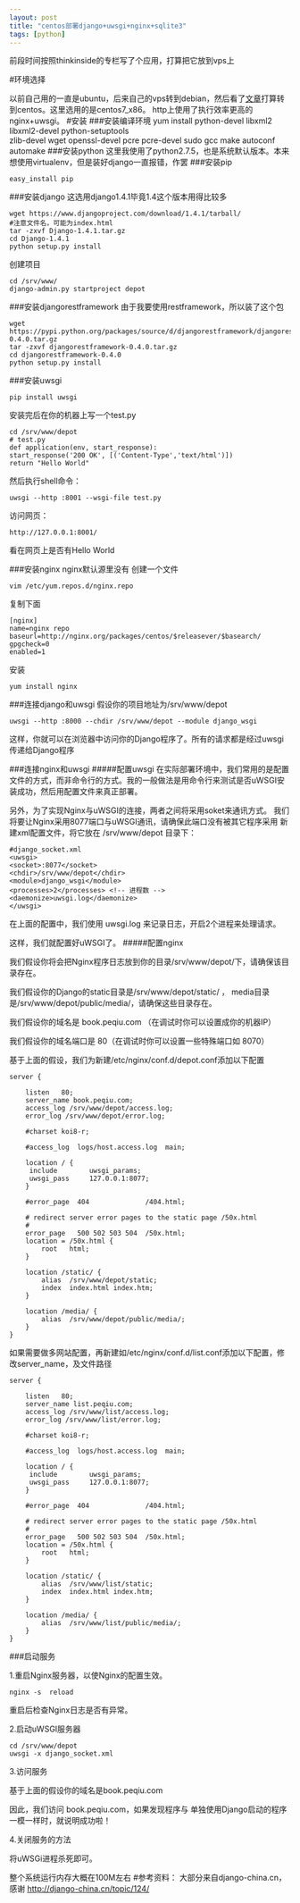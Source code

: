 ```yaml
---
layout: post
title: "centos部署django+uwsgi+nginx+sqlite3"
tags: [python]
---
```


前段时间按照thinkinside的专栏写了个应用，打算把它放到vps上

#环境选择

以前自己用的一直是ubuntu，后来自己的vps转到debian，然后看了[文章](http://www.zhihu.com/question/19599986)打算转到centos。这里选用的是centos7_x86。
http上使用了执行效率更高的nginx+uwsgi。
#安装
###安装编译环境
	yum install python-devel libxml2  libxml2-devel  python-setuptools  
	zlib-devel wget openssl-devel pcre pcre-devel sudo 
	gcc make autoconf automake
###安装python
这里我使用了python2.7.5，也是系统默认版本。本来想使用virtualenv，但是装好django一直报错，作罢
###安装pip
	
	easy_install pip
###安装django
这选用django1.4.1毕竟1.4这个版本用得比较多

	wget https://www.djangoproject.com/download/1.4.1/tarball/
	#注意文件名，可能为index.html
	tar -zxvf Django-1.4.1.tar.gz
	cd Django-1.4.1
	python setup.py install
创建项目

	cd /srv/www/
	django-admin.py startproject depot

###安装djangorestframework
由于我要使用restframework，所以装了这个包

	wget https://pypi.python.org/packages/source/d/djangorestframework/djangorestframework-0.4.0.tar.gz
	tar -zxvf djangorestframework-0.4.0.tar.gz
	cd djangorestframework-0.4.0
	python setup.py install
###安装uwsgi

	pip install uwsgi
安装完后在你的机器上写一个test.py

	cd /srv/www/depot
	# test.py
	def application(env, start_response):
    start_response('200 OK', [('Content-Type','text/html')])
    return "Hello World"

然后执行shell命令：
	
	uwsgi --http :8001 --wsgi-file test.py

访问网页：

	http://127.0.0.1:8001/
看在网页上是否有Hello World

###安装nginx
nginx默认源里没有
创建一个文件

	vim /etc/yum.repos.d/nginx.repo
复制下面
	
	[nginx]
	name=nginx repo
	baseurl=http://nginx.org/packages/centos/$releasever/$basearch/
	gpgcheck=0
	enabled=1
安装
	
	yum install nginx

###连接django和uwsgi
假设你的项目地址为/srv/www/depot


	uwsgi --http :8000 --chdir /srv/www/depot --module django_wsgi
这样，你就可以在浏览器中访问你的Django程序了。所有的请求都是经过uwsgi传递给Django程序

###连接nginx和uwsgi
#####配置uwsgi
在实际部署环境中，我们常用的是配置文件的方式，而非命令行的方式。我的一般做法是用命令行来测试是否uWSGI安装成功，然后用配置文件来真正部署。

另外，为了实现Nginx与uWSGI的连接，两者之间将采用soket来通讯方式。
我们将要让Nginx采用8077端口与uWSGI通讯，请确保此端口没有被其它程序采用
新建xml配置文件，将它放在 /srv/www/depot 目录下：
	
	#django_socket.xml
	<uwsgi>
    <socket>:8077</socket>
    <chdir>/srv/www/depot</chdir>
    <module>django_wsgi</module>
    <processes>2</processes> <!-- 进程数 --> 
    <daemonize>uwsgi.log</daemonize>
	</uwsgi>

在上面的配置中，我们使用 uwsgi.log 来记录日志，开启2个进程来处理请求。

这样，我们就配置好uWSGI了。
#####配置nginx

我们假设你将会把Nginx程序日志放到你的目录/srv/www/depot/下，请确保该目录存在。

我们假设你的Django的static目录是/srv/www/depot/static/ ， media目录是/srv/www/depot/public/media/，请确保这些目录存在。

我们假设你的域名是 book.peqiu.com （在调试时你可以设置成你的机器IP）

我们假设你的域名端口是 80（在调试时你可以设置一些特殊端口如 8070）

基于上面的假设，我们为新建/etc/nginx/conf.d/depot.conf添加以下配置

	server {

        listen   80;
        server_name book.peqiu.com;
        access_log /srv/www/depot/access.log;
        error_log /srv/www/depot/error.log;

        #charset koi8-r;

        #access_log  logs/host.access.log  main;

        location / {
         include        uwsgi_params;
         uwsgi_pass     127.0.0.1:8077;
        }

        #error_page  404              /404.html;

        # redirect server error pages to the static page /50x.html
        #
        error_page   500 502 503 504  /50x.html;
        location = /50x.html {
            root   html;
        }

        location /static/ {
            alias  /srv/www/depot/static;
            index  index.html index.htm;
        }

        location /media/ {
            alias  /srv/www/depot/public/media/;
        }
    }
如果需要做多网站配置，再新建如/etc/nginx/conf.d/list.conf添加以下配置，修改server_name，及文件路径

	server {

        listen   80;
        server_name list.peqiu.com;
        access_log /srv/www/list/access.log;
        error_log /srv/www/list/error.log;

        #charset koi8-r;

        #access_log  logs/host.access.log  main;

        location / {
         include        uwsgi_params;
         uwsgi_pass     127.0.0.1:8077;
        }

        #error_page  404              /404.html;

        # redirect server error pages to the static page /50x.html
        #
        error_page   500 502 503 504  /50x.html;
        location = /50x.html {
            root   html;
        }

        location /static/ {
            alias  /srv/www/list/static;
            index  index.html index.htm;
        }

        location /media/ {
            alias  /srv/www/list/public/media/;
        }
    }
###启动服务

1.重启Nginx服务器，以使Nginx的配置生效。

	nginx -s  reload
重启后检查Nginx日志是否有异常。

2.启动uWSGI服务器


	cd /srv/www/depot
	uwsgi -x django_socket.xml

3.访问服务

基于上面的假设你的域名是book.peqiu.com

因此，我们访问 book.peqiu.com，如果发现程序与 单独使用Django启动的程序一模一样时，就说明成功啦！

4.关闭服务的方法

将uWSGi进程杀死即可。

整个系统运行内存大概在100M左右
#参考资料：
大部分来自django-china.cn，感谢
http://django-china.cn/topic/124/
